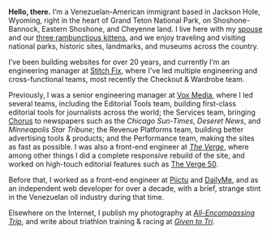 **Hello, there.** I’m a Venezuelan-American immigrant based in Jackson Hole, Wyoming, right in the heart of Grand Teton National Park, on Shoshone-Bannock, Eastern Shoshone, and Cheyenne land. I live here with my [spouse][kd] and our [three rambunctious kittens][pb], and we enjoy traveling and visiting national parks, historic sites, landmarks, and museums across the country.

[kd]: https://www.instagram.com/kdbirmingham/
[pb]: https://www.instagram.com/thepastrybrothers/

I’ve been building websites for over 20 years, and currently I’m an engineering manager at [Stitch Fix][sf], where I've led multiple engineering and cross-functional teams, most recently the Checkout & Wardrobe team.

[sf]: https://www.stitchfix.com/

Previously, I was a senior engineering manager at [Vox Media][vm], where I led several teams, including the Editorial Tools team, building first-class editorial tools for journalists across the world; the Services team, bringing [Chorus][ch] to newspapers such as the _Chicago Sun-Times_, _Deseret News_, and _Minneapolis Star Tribune_; the Revenue Platforms team, building better advertising tools & products; and the Performance team, making the sites as fast as possible. I was also a front-end engineer at [_The Verge_][tv], where among other things I did a complete responsive rebuild of the site, and worked on high-touch editorial features such as [The Verge 50][v50].

[vm]: https://www.voxmedia.com
[ch]: https://getchorus.voxmedia.com/
[tv]: https://www.theverge.com/
[v50]: https://www.theverge.com/a/the-verge-50/

Before that, I worked as a front-end engineer at [Piictu][piictu] and [DailyMe][dm], and as an independent web developer for over a decade, with a brief, strange stint in the Venezuelan oil industry during that time.

[piictu]: https://www.crunchbase.com/organization/piictu
[dm]: https://www.crunchbase.com/organization/dailyme

Elsewhere on the Internet, I publish my photography at [_All-Encompassing Trip_][aet], and write about triathlon training & racing at [_Given to Tri_][gtt].

[aet]: https://www.allencompassingtrip.com
[gtt]: https://www.giventotri.com
